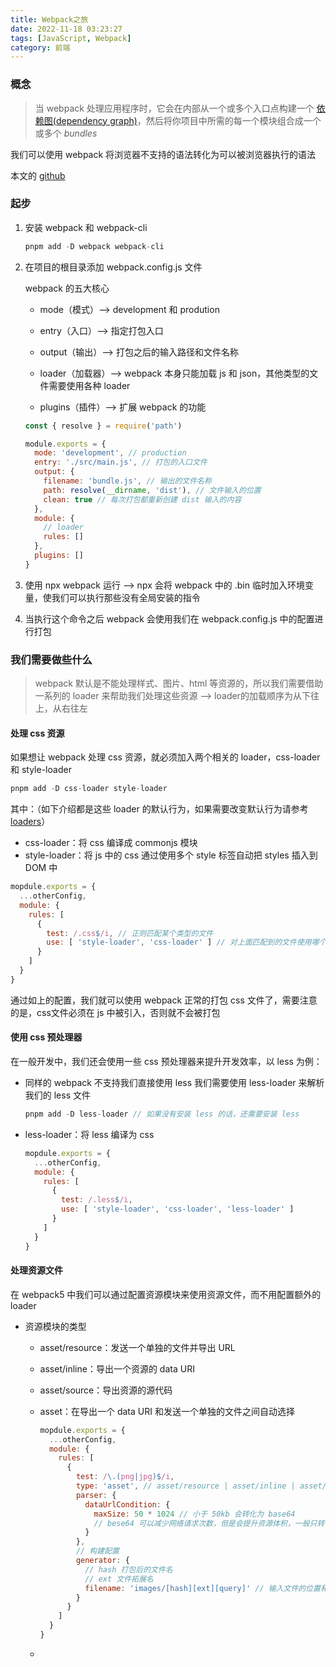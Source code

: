 ```yaml
---
title: Webpack之旅
date: 2022-11-18 03:23:27
tags: [JavaScript, Webpack]
category: 前端
---
```


### 概念

> 当 webpack 处理应用程序时，它会在内部从一个或多个入口点构建一个 [依赖图(dependency graph)](https://webpack.docschina.org/concepts/dependency-graph/)，然后将你项目中所需的每一个模块组合成一个或多个 *bundles*

我们可以使用 webpack 将浏览器不支持的语法转化为可以被浏览器执行的语法

本文的 [github](https://github.com/VaynePeng/learn-webpack)

### 起步

1. 安装 webpack 和 webpack-cli

   ```javascript
   pnpm add -D webpack webpack-cli
   ```

2. 在项目的根目录添加 webpack.config.js 文件

   webpack 的五大核心

   - mode（模式）--> development 和 prodution

   - entry（入口）--> 指定打包入口
   - output（输出）--> 打包之后的输入路径和文件名称
   - loader（加载器）--> webpack 本身只能加载 js 和 json，其他类型的文件需要使用各种 loader 
   - plugins（插件）--> 扩展 webpack 的功能

   ```javascript
   const { resolve } = require('path')
   
   module.exports = {
     mode: 'development', // production
     entry: './src/main.js', // 打包的入口文件
     output: {
       filename: 'bundle.js', // 输出的文件名称
       path: resolve(__dirname, 'dist'), // 文件输入的位置
       clean: true // 每次打包都重新创建 dist 输入的内容
     },
     module: {
       // loader
       rules: []
     },
     plugins: []
   }
   ```

3. 使用 npx webpack 运行 --> npx 会将 webpack 中的 .bin 临时加入环境变量，使我们可以执行那些没有全局安装的指令

4. 当执行这个命令之后 webpack 会使用我们在 webpack.config.js 中的配置进行打包

### 我们需要做些什么

> webpack 默认是不能处理样式、图片、html 等资源的，所以我们需要借助一系列的 loader 来帮助我们处理这些资源 --> loader的加载顺序为从下往上，从右往左

#### 处理 css 资源

如果想让 webpack 处理 css 资源，就必须加入两个相关的 loader，css-loader 和 style-loader

```javascript
pnpm add -D css-loader style-loader
```

其中：（如下介绍都是这些 loader 的默认行为，如果需要改变默认行为请参考 [loaders](https://webpack.js.org/loaders)）

- css-loader：将 css 编译成 commonjs 模块
- style-loader：将 js 中的 css 通过使用多个 style 标签自动把 styles 插入到 DOM 中

```javascript
mopdule.exports = {
  ...otherConfig,
  module: {
    rules: [
      {
        test: /.css$/i, // 正则匹配某个类型的文件
        use: [ 'style-loader', 'css-loader' ] // 对上面匹配到的文件使用哪个 loader
      }
    ]
  }
}
```

通过如上的配置，我们就可以使用 webpack 正常的打包 css 文件了，需要注意的是，css文件必须在 js 中被引入，否则就不会被打包

#### 使用 css 预处理器

在一般开发中，我们还会使用一些 css 预处理器来提升开发效率，以 less 为例：

- 同样的 webpack 不支持我们直接使用 less 我们需要使用 less-loader 来解析我们的 less 文件

  ```javascript
  pnpm add -D less-loader // 如果没有安装 less 的话，还需要安装 less
  ```

- less-loader：将 less 编译为 css

  ```javascript
  mopdule.exports = {
    ...otherConfig,
    module: {
      rules: [
        {
          test: /.less$/i,
          use: [ 'style-loader', 'css-loader', 'less-loader' ]
        }
      ]
    }
  }
  ```

#### 处理资源文件
在 webpack5 中我们可以通过配置资源模块来使用资源文件，而不用配置额外的 loader

- 资源模块的类型

  - asset/resource：发送一个单独的文件并导出 URL

  - asset/inline：导出一个资源的 data URI

  - asset/source：导出资源的源代码

  - asset：在导出一个 data URI 和发送一个单独的文件之间自动选择

    ```javascript
    mopdule.exports = {
      ...otherConfig,
      module: {
        rules: [
          {
            test: /\.(png|jpg)$/i,
            type: 'asset', // asset/resource | asset/inline | asset/source | asset
            parser: {
              dataUrlCondition: {
                maxSize: 50 * 1024 // 小于 50kb 会转化为 base64
                // bese64 可以减少网络请求次数，但是会提升资源体积，一般只转化小文件为 base64
              }
            },
            // 构建配置
            generator: {
              // hash 打包后的文件名
              // ext 文件拓展名
              filename: 'images/[hash][ext][query]' // 输入文件的位置和名称
            }
          }
        ]
      }
    }
    ```
    
  - 

​	